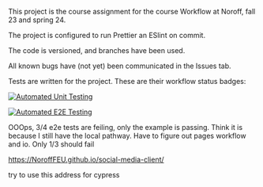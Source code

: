 This project is the course assignment for the course Workflow at Noroff, fall 23 and spring 24. 

The project is configured to run Prettier an ESlint on commit.

The code is versioned, and branches have been used.

All known bugs have (not yet) been communicated in the Issues tab.

Tests are written for the project.
These are their workflow status badges:

[![Automated Unit Testing](https://github.com/AniTei/social-media-client/actions/workflows/unit-tests-tir-2355.yml/badge.svg)](https://github.com/AniTei/social-media-client/actions/workflows/unit-tests-tir-2355.yml)

[![Automated E2E Testing](https://github.com/AniTei/social-media-client/actions/workflows/e2e-tests-tir2357.yml/badge.svg)](https://github.com/AniTei/social-media-client/actions/workflows/e2e-tests-tir2357.yml)

OOOps, 3/4 e2e tests are feiling, only the example is passing. Think it is because I still have the local pathway. Have to figure out pages workflow and io. Only 1/3 should fail


https://NoroffFEU.github.io/social-media-client/

try to use this address for cypress

